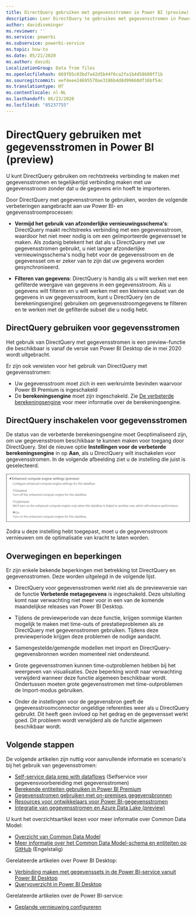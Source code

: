 ```yaml
---
title: DirectQuery gebruiken met gegevensstromen in Power BI (preview)
description: Leer DirectQuery te gebruiken met gegevensstromen in Power BI
author: davidiseminger
ms.reviewer: ''
ms.service: powerbi
ms.subservice: powerbi-service
ms.topic: how-to
ms.date: 05/21/2020
ms.author: davidi
LocalizationGroup: Data from files
ms.openlocfilehash: 669f05c03bd7a42d5b44f6ca2fa1b4d58680f71b
ms.sourcegitcommit: eef4eee24695570ae3186b4d8d99660df16bf54c
ms.translationtype: HT
ms.contentlocale: nl-NL
ms.lasthandoff: 06/23/2020
ms.locfileid: "85237755"
---
```

# <a name="use-directquery-with-dataflows-in-power-bi-preview"></a>DirectQuery gebruiken met gegevensstromen in Power BI (preview)

U kunt DirectQuery gebruiken om rechtstreeks verbinding te maken met gegevensstromen en tegelijkertijd verbinding maken met uw gegevensstroom zonder dat u de gegevens erin hoeft te importeren. 

Door DirectQuery met gegevensstromen te gebruiken, worden de volgende verbeteringen aangebracht aan uw Power BI- en gegevensstroomprocessen:

* **Vermijd het gebruik van afzonderlijke vernieuwingsschema's**: DirectQuery maakt rechtstreeks verbinding met een gegevensstroom, waardoor het niet meer nodig is om een geïmporteerde gegevensset te maken. Als zodanig betekent het dat als u DirectQuery met uw gegevensstromen gebruikt, u niet langer afzonderlijke vernieuwingsschema's nodig hebt voor de gegevensstroom en de gegevensset om er zeker van te zijn dat uw gegevens worden gesynchroniseerd.

* **Filteren van gegevens**: DirectQuery is handig als u wilt werken met een gefilterde weergave van gegevens in een gegevensstroom. Als u gegevens wilt filteren en u wilt werken met een kleinere subset van de gegevens in uw gegevensstroom, kunt u DirectQuery (en de berekeningsengine) gebruiken om gegevensstroomgegevens te filteren en te werken met de gefilterde subset die u nodig hebt.


## <a name="using-directquery-for-dataflows"></a>DirectQuery gebruiken voor gegevensstromen

Het gebruik van DirectQuery met gegevensstromen is een preview-functie die beschikbaar is vanaf de versie van Power BI Desktop die in mei 2020 wordt uitgebracht. 

Er zijn ook vereisten voor het gebruik van DirectQuery met gegevensstromen:

* Uw gegevensstroom moet zich in een werkruimte bevinden waarvoor Power BI Premium is ingeschakeld
* De **berekeningsengine** moet zijn ingeschakeld. Zie [De verbeterde berekeningsengine](service-dataflows-enhanced-compute-engine.md) voor meer informatie over de berekeningsengine.

## <a name="enable-directquery-for-dataflows"></a>DirectQuery inschakelen voor gegevensstromen

De status van de verbeterde berekeningsengine moet Geoptimaliseerd zijn, om uw gegevensstroom beschikbaar te kunnen maken voor toegang door DirectQuery. Stel de nieuwe optie **Instellingen voor de verbeterde berekeningsengine** in op **Aan**, als u DirectQuery wilt inschakelen voor gegevensstromen. In de volgende afbeelding ziet u de instelling die juist is geselecteerd.

![De verbeterde berekeningsengine voor gegevensstromen inschakelen](media/service-dataflows-directquery/dataflows-directquery-01.png)

Zodra u deze instelling hebt toegepast, moet u de gegevensstroom vernieuwen om de optimalisatie van kracht te laten worden. 


## <a name="considerations-and-limitations"></a>Overwegingen en beperkingen

Er zijn enkele bekende beperkingen met betrekking tot DirectQuery en gegevensstromen. Deze worden uitgelegd in de volgende lijst.

* DirectQuery voor gegevensstromen werkt niet als de previewversie van de functie **Verbeterde metagegevens** is ingeschakeld. Deze uitsluiting komt naar verwachting niet meer voor in een van de komende maandelijkse releases van Power BI Desktop.

* Tijdens de previewperiode van deze functie, krijgen sommige klanten mogelijk te maken met time-outs of prestatieproblemen als ze DirectQuery met gegevensstromen gebruiken. Tijdens deze previewperiode krijgen deze problemen de nodige aandacht.

* Samengestelde/gemengde modellen met import en DirectQuery-gegevensbronnen worden momenteel niet ondersteund.

* Grote gegevensstromen kunnen time-outproblemen hebben bij het weergeven van visualisaties. Deze beperking wordt naar verwachting verwijderd wanneer deze functie algemeen beschikbaar wordt. Ondertussen moeten grote gegevensstromen met time-outproblemen de Import-modus gebruiken.

* Onder de instellingen voor de gegevensbron geeft de gegevensstroomconnector ongeldige referenties weer als u DirectQuery gebruikt. Dit heeft geen invloed op het gedrag en de gegevensset werkt goed. Dit probleem wordt verwijderd als de functie algemeen beschikbaar wordt.



## <a name="next-steps"></a>Volgende stappen

De volgende artikelen zijn nuttig voor aanvullende informatie en scenario's bij het gebruik van gegevensstromen:

* [Self-service data prep with dataflows](service-dataflows-overview.md) (Selfservice voor gegevensvoorbereiding met gegevensstromen)
* [Berekende entiteiten gebruiken in Power BI Premium](service-dataflows-computed-entities-premium.md)
* [Gegevensstromen gebruiken met on-premises gegevensbronnen](service-dataflows-on-premises-gateways.md)
* [Resources voor ontwikkelaars voor Power BI-gegevensstromen](service-dataflows-developer-resources.md)
* [Integratie van gegevensstromen en Azure Data Lake (preview)](service-dataflows-azure-data-lake-integration.md)

U kunt het overzichtsartikel lezen voor meer informatie over Common Data Model:
* [Overzicht van Common Data Model](https://docs.microsoft.com/powerapps/common-data-model/overview)
* [Meer informatie over het Common Data Model-schema en entiteiten op GitHub](https://github.com/Microsoft/CDM) (Engelstalig)

Gerelateerde artikelen over Power BI Desktop:

* [Verbinding maken met gegevenssets in de Power BI-service vanuit Power BI Desktop](../connect-data/desktop-report-lifecycle-datasets.md)
* [Queryoverzicht in Power BI Desktop](desktop-query-overview.md)

Gerelateerde artikelen over de Power BI-service:
* [Geplande vernieuwing configureren](../connect-data/refresh-scheduled-refresh.md)
